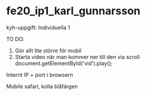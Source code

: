 # fe20_ip1_karl_gunnarsson
kyh-uppgift: Individuella 1

TO DO:
1. Gör allt lite större för mobil
2. Starta video när man kommer ner till den via scroll
document.getElementById('vid').play();

Internt IP + port i browsern

Mobile safari, kolla blåfärgen